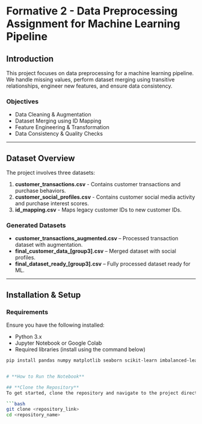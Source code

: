 # **Formative 2 - Data Preprocessing Assignment for Machine Learning Pipeline**  

## **Introduction**  
This project focuses on data preprocessing for a machine learning pipeline. We handle missing values, perform dataset merging using transitive relationships, engineer new features, and ensure data consistency.

### **Objectives**  
- Data Cleaning & Augmentation  
- Dataset Merging using ID Mapping  
- Feature Engineering & Transformation  
- Data Consistency & Quality Checks    

---

## **Dataset Overview**  
The project involves three datasets:  

1. **customer_transactions.csv** - Contains customer transactions and purchase behaviors.  
2. **customer_social_profiles.csv** - Contains customer social media activity and purchase interest scores.  
3. **id_mapping.csv** - Maps legacy customer IDs to new customer IDs.  

### **Generated Datasets**  
- **customer_transactions_augmented.csv** – Processed transaction dataset with augmentation.  
- **final_customer_data_[group3].csv** – Merged dataset with social profiles.  
- **final_dataset_ready_[group3].csv** – Fully processed dataset ready for ML.  

---

## **Installation & Setup**  

### **Requirements**  
Ensure you have the following installed:  
- Python 3.x  
- Jupyter Notebook or Google Colab  
- Required libraries (install using the command below)  

```bash
pip install pandas numpy matplotlib seaborn scikit-learn imbalanced-learn


# **How to Run the Notebook**

## **Clone the Repository**
To get started, clone the repository and navigate to the project directory:

```bash
git clone <repository_link>
cd <repository_name>

